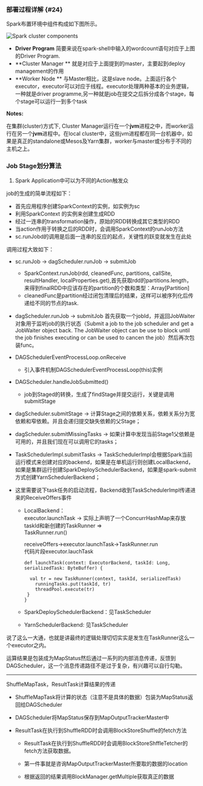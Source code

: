 ### 部署过程详解 {#24}

Spark布置环境中组件构成如下图所示。

![](http://spark.apache.org/docs/latest/img/cluster-overview.png "Spark cluster components")

* **Driver Program**
  简要来说在spark-shell中输入的wordcount语句对应于上图的Driver Program.
* **Cluster Manager **
  就是对应于上面提到的master，主要起到deploy management的作用
* **Worker Node **
  与Master相比，这是slave node。上面运行各个executor，executor可以对应于线程。executor处理两种基本的业务逻辑，一种就是driver programme,另一种就是job在提交之后拆分成各个stage，每个stage可以运行一到多个task

**Notes:**

在集群\(cluster\)方式下, Cluster Manager运行在一个**jvm**进程之中，而worker运行在另一个**jvm**进程中。在local cluster中，这些jvm进程都在同一台机器中，如果是真正的standalone或Mesos及Yarn集群，worker与master或分布于不同的主机之上。

### Job Stage划分算法

1. Spark Application中可以为不同的Action触发众

job的生成的简单流程如下：

* 首先应用程序创建SparkContext的实例，如实例为sc
* 利用SparkContext 的实例来创建生成RDD
* 经过一连串的transformation操作，原始的RDD转换成其它类型的RDD
* 当action作用于转换之后的RDD时，会调用SparkContext的runJob方法
* sc.runJobd的调用是后面一连串的反应的起点，关键性的跃变就发生在此处

调用过程大致如下：

* sc.runJob -&gt; dagScheduler.runJob -&gt; submitJob
  * SparkContext.runJob\(rdd, cleanedFunc, partitions, callSite, resultHandler, localProperties.get\),首先获取rdd的partitions.length，来得到finalRDD中应该存在的partition的个数和类型：Array\[Partition\]
  * cleanedFunc是partition经过闭包清理后的结果，这样可以被序列化后传递给不同的节点的task.
* dagScheduler.runJob -&gt; submitJob
   首先获取一个jobId，并返回JobWaiter对象用于监听job的执行状态（Submit a job to the job scheduler and get a JobWaiter object back. The JobWaiter object can be use to block until the job finishes executing or can be used to cancen the job）然后再次包装func。
* DAGSchedulerEventProcessLoop.onReceive
  * 引入事件机制DAGSchedulerEventProcessLoop\(this\)实例
* DAGScheduler.handleJobSubmitted\(\)
  * job到Staged的转换，生成了findStage并提交运行，关键是调用submitStage
* dagScheduler.submitStage -&gt; 计算Stage之间的依赖关系，依赖关系分为宽依赖和窄依赖。并且会递归提交缺失依赖的父Stage；
* dagScheduler.submitMissingTasks -&gt; 如果计算中发现当前Stage1父依赖是可用的，并且我们现在可以调用它的tasks；
* TaskSchedulerImpl.submitTasks -&gt; TaskSchedulerImpl会根据Spark当前运行模式来创建对应的backend，如果是在单机运行则创建LocalBackend，如果是集群运行创建SparkDeploySchedulerBackend，如果是spark-submit方式创建YarnSchedulerBackend；
* 这里需要说下task任务的启动流程，Backend收到TaskSchedulerImpl传递进来的ReceiveOffers事件

  * LocalBackend：  
    executor.launchTask -&gt; 实际上声明了一个ConcurrHashMap来存放taskId和新创建的TaskRunner =&gt;  
      TaskRunner.run\(\)

    receiveOffers-&gt;executor.launchTask-&gt;TaskRunner.run  
    代码片段executor.lauchTask

    ```
    def launchTask(context: ExecutorBackend, taskId: Long, serializedTask: ByteBuffer) {

      val tr = new TaskRunner(context, taskId, serializedTask)
        runningTasks.put(taskId, tr)
        threadPool.execute(tr)
     }
    }
    ```

  * SparkDeploySchedulerBackend：见TaskScheduler

  * YarnSchedulerBackend: 见TaskScheduler

说了这么一大通，也就是讲最终的逻辑处理切切实实是发生在TaskRunner这么一个executor之内。

运算结果是包装成为MapStatus然后通过一系列的内部消息传递，反馈到DAGScheduler，这一个消息传递路径不是过于复杂，有兴趣可以自行勾勒。

---

ShuffleMapTask，ResultTask计算结果的传递

* ShuffleMapTask将计算的状态（注意不是具体的数据）包装为MapStatus返回给DAGScheduler

* DAGScheduler将MapStatus保存到MapOutputTrackerMaster中

* ResultTask在执行到ShuffleRDD时会调用BlockStoreShuffle的fetch方法

  * ResultTask在执行到ShuffleRDD时会调用BlockStoreShffleTetcher的fetch方法获取数据。

  * 第一件事就是咨询MapOutputTrackerMaster所要取的数据的location

  * 根据返回的结果调用BlockManager.getMultiple获取真正的数据



